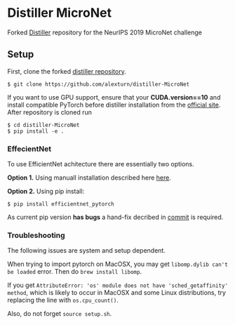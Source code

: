 # Distiller MicroNet
Forked [Distiller](https://github.com/NervanaSystems/distiller/tree/torch1.1-integration) repository for the NeurIPS 2019 MicroNet challenge

## Setup

First, clone the forked [distiller repository](https://github.com/alexturn/distiller-MicroNet).
```
$ git clone https://github.com/alexturn/distiller-MicroNet
```

If you want to use GPU support, ensure that your **CUDA.__version__==10** and install compatible PyTorch before distiller installation from the [official site](https://pytorch.org/get-started/locally/). After repository is cloned run 
```
$ cd distiller-MicroNet
$ pip install -e .
```

### EffecientNet
To use EfficientNet achitecture there are essentially two options. 

**Option 1.** Using manuall installation described here [here](https://github.com/lukemelas/EfficientNet-PyTorch).

**Option 2.** Using pip install:
```
$ pip install efficientnet_pytorch
```
As current pip version **has bugs** a hand-fix decribed in [commit](https://github.com/lukemelas/EfficientNet-PyTorch/commit/939d4abdeefc07e63d8bd42e7223365a4bc67942) is required.

### Troubleshooting

The following issues are system and setup dependent.

When trying to import pytorch on MacOSX, you may get `libomp.dylib can't be loaded` error. Then do `brew install libomp`.

If you get `AttributeError: 'os' module does not have 'sched_getaffinity' method`, which is likely to occur in MacOSX and some Linux distributions, try replacing the line with `os.cpu_count()`.

Also, do not forget `source setup.sh`.
